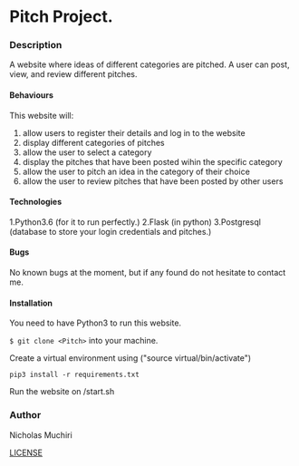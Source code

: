 # Pitch Project.

### Description
A website where ideas of different categories are pitched. A user can post, view, and review different pitches. 

#### Behaviours
This website will:
1. allow users to register their details and log in to the website 
2. display different categories of pitches
3. allow the user to select a category
4. display the pitches that have been posted wihin the specific category
5. allow the user to pitch an idea in the category of their choice
6. allow the user to review pitches that have been posted by other users

#### Technologies
1.Python3.6 (for it to run perfectly.)
2.Flask (in python)
3.Postgresql (database to store your login credentials and pitches.)

#### Bugs
No known bugs at the moment, but if any found do not hesitate to contact me.


#### Installation
You need to have Python3 to run this website.

 `$ git clone <Pitch>` into your machine.
 
 Create a virtual environment using ("source virtual/bin/activate")
 
 `pip3 install -r requirements.txt`

Run the website on /start.sh

### Author
Nicholas Muchiri

[LICENSE](License)